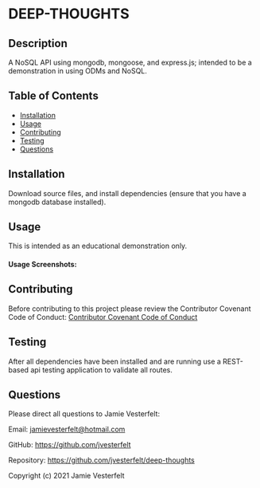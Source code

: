 
# DEEP-THOUGHTS
    
## Description
A NoSQL API using mongodb, mongoose, and express.js; intended to be a demonstration in using ODMs and NoSQL.
    
## Table of Contents
* [Installation](#Installation)
* [Usage](#Usage)
* [Contributing](#Contributing)
* [Testing](#Testing)
* [Questions](#Questions)    
    
## Installation
Download source files, and install dependencies (ensure that you have a mongodb database installed).
    
## Usage
This is intended as an educational demonstration only.
    
#### Usage Screenshots:

    

    
## Contributing
Before contributing to this project please review the Contributor Covenant Code of Conduct:
[Contributor Covenant Code of Conduct](https://www.contributor-covenant.org/version/2/0/code_of_conduct/code_of_conduct.md)
    
## Testing
After all dependencies have been installed and are running use a REST-based api testing application to validate all routes.
    
## Questions
    
Please direct all questions to Jamie Vesterfelt:
    
Email: jamievesterfelt@hotmail.com
    
GitHub: https://github.com/jvesterfelt
    
Repository: https://github.com/jvesterfelt/deep-thoughts

    
    
Copyright (c) 2021 Jamie Vesterfelt